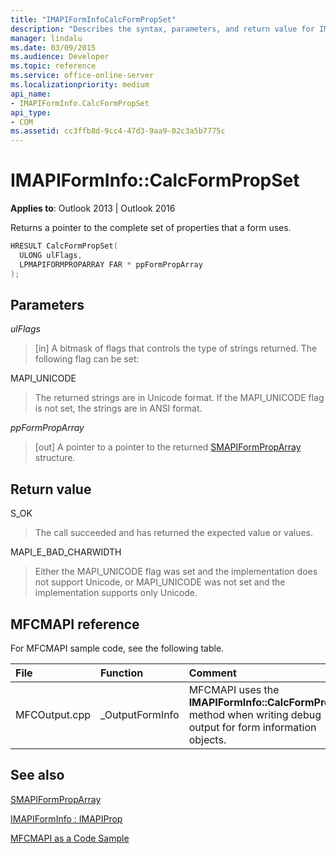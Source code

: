 ```yaml
---
title: "IMAPIFormInfoCalcFormPropSet"
description: "Describes the syntax, parameters, and return value for IMAPIFormInfoCalcFormPropSet, which returns a pointer to the complete set of properties that a form uses."
manager: lindalu
ms.date: 03/09/2015
ms.audience: Developer
ms.topic: reference
ms.service: office-online-server
ms.localizationpriority: medium
api_name:
- IMAPIFormInfo.CalcFormPropSet
api_type:
- COM
ms.assetid: cc3ffb8d-9cc4-47d3-9aa9-02c3a5b7775c
---
```


# IMAPIFormInfo::CalcFormPropSet

  
  
**Applies to**: Outlook 2013 | Outlook 2016 
  
Returns a pointer to the complete set of properties that a form uses.
  
```cpp
HRESULT CalcFormPropSet(
  ULONG ulFlags,
  LPMAPIFORMPROPARRAY FAR * ppFormPropArray
);
```

## Parameters

 _ulFlags_
  
> [in] A bitmask of flags that controls the type of strings returned. The following flag can be set:
    
MAPI_UNICODE 
  
> The returned strings are in Unicode format. If the MAPI_UNICODE flag is not set, the strings are in ANSI format.
    
 _ppFormPropArray_
  
> [out] A pointer to a pointer to the returned [SMAPIFormPropArray](smapiformproparray.md) structure. 
    
## Return value

S_OK 
  
> The call succeeded and has returned the expected value or values.
    
MAPI_E_BAD_CHARWIDTH 
  
> Either the MAPI_UNICODE flag was set and the implementation does not support Unicode, or MAPI_UNICODE was not set and the implementation supports only Unicode.
    
## MFCMAPI reference

For MFCMAPI sample code, see the following table.
  
|**File**|**Function**|**Comment**|
|:-----|:-----|:-----|
|MFCOutput.cpp  <br/> |_OutputFormInfo  <br/> |MFCMAPI uses the **IMAPIFormInfo::CalcFormPropSet** method when writing debug output for form information objects. |
   
## See also



[SMAPIFormPropArray](smapiformproparray.md)
  
[IMAPIFormInfo : IMAPIProp](imapiforminfoimapiprop.md)


[MFCMAPI as a Code Sample](mfcmapi-as-a-code-sample.md)

